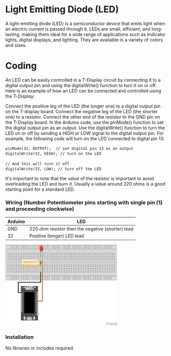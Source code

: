 # Light Emitting Diode (LED)

A light-emitting diode (LED) is a semiconductor device that emits light when an electric current is passed through it. LEDs are small, efficient, and long-lasting, making them ideal for a wide range of applications such as indicator lights, digital displays, and lighting. They are available in a variety of colors and sizes.

# Coding
An LED can be easily controlled in a T-Display circuit by connecting it to a digital output pin and using the digitalWrite() function to turn it on or off. Here is an example of how an LED can be connected and controlled using the T-Display:

Connect the positive leg of the LED (the longer one) to a digital output pin on the T-display board.
Connect the negative leg of the LED (the shorter one) to a resistor.
Connect the other end of the resistor to the GND pin on the T-Display board.
In the Arduino code, use the pinMode() function to set the digital output pin as an output.
Use the digitalWrite() function to turn the LED on or off by sending a HIGH or LOW signal to the digital output pin.
For example, the following code will turn on the LED connected to digital pin 13:

```
pinMode(32, OUTPUT);  // set digital pin 13 as an output
digitalWrite(32, HIGH); // turn on the LED

// And this will turn it off
digitalWrite(32, LOW); // turn off the LED
```

It's important to note that the value of the resistor is important to avoid overloading the LED and burn it. Usually a value around 220 ohms is a good starting point for a standard LED.

### Wiring (Number Potentiometer pins starting with single pin (1) and proceeding clockwise)
| Arduino | LED |
| --- | --- |
| GND | 220 ohm resistor then the negative (shorter) lead |
| 32 | Positive (longer) LED lead |

<img src="LightEmittingDiode.png" width="350">

### Installation
No libraries or includes required.
